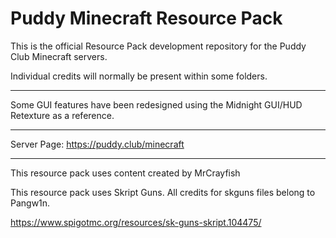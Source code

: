 # Puddy Minecraft Resource Pack

This is the official Resource Pack development repository for the Puddy Club Minecraft servers.

Individual credits will normally be present within some folders.

<hr/>

Some GUI features have been redesigned using the Midnight GUI/HUD Retexture as a reference.

<hr/>

Server Page: https://puddy.club/minecraft

<hr/>

This resource pack uses content created by MrCrayfish

This resource pack uses Skript Guns. All credits for skguns files belong to Pangw1n.

https://www.spigotmc.org/resources/sk-guns-skript.104475/
